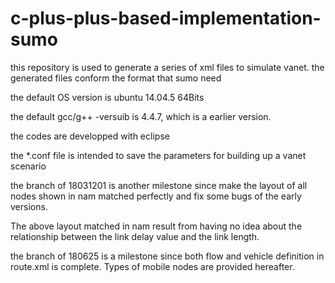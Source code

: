# c-plus-plus-based-implementation-sumo
this repository is used to generate a series of xml files to simulate vanet. 
the generated files conform the format that sumo need

the default OS version is  ubuntu 14.04.5 64Bits

the default gcc/g++ -versuib is 4.4.7, which is a earlier version.

the codes are developped with eclipse

the *.conf  file is intended to save the parameters for building up a vanet scenario


the branch of 18031201 is another milestone since make the layout of all nodes shown in nam matched perfectly and fix some bugs of the early versions.

The above layout matched in nam result from having no idea about the relationship between the link delay value and the link length.

the branch of 180625 is a milestone since both flow and vehicle definition in route.xml is complete. Types of mobile nodes are provided hereafter.
